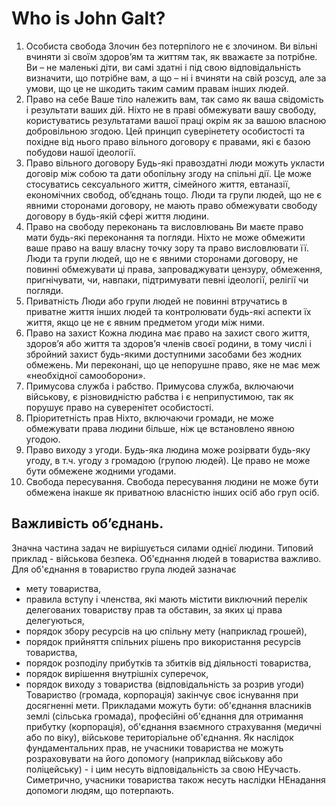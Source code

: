 # Who is John Galt?

1. Особиста свобода
Злочин без потерпілого не є злочином. Ви вільні вчиняти зі своїм здоров’ям та життям так, як вважаєте за потрібне. Ви – не маленькі діти, ви самі здатні і під свою відповідальність визначити, що потрібне вам, а що – ні і вчиняти на свій розсуд, але за умови, що це не шкодить таким самим правам інших людей.
2. Право на себе
Ваше тіло належить вам, так само як ваша свідомість і результати ваших дій. Ніхто не в праві обмежувати вашу свободу, користуватись результатами вашої праці окрім як за вашою власною добровільною згодою. Цей принцип суверінетету особистості та похідне від нього право вільного договору є правами, які є базою побудови нашої ідеології.
3. Право вільного договору
Будь-які правоздатні люди можуть укласти договір між собою та дати обопільну згоду на спільні дії. Це може стосуватись сексуального життя, сімейного життя, евтаназії, економічних свобод, об’єднань тощо. Люди та групи людей, що не є явними сторонами договору, не мають  право обмежувати свободу договору в будь-якій сфері життя людини.
4. Право на свободу переконань та висловлювань
Ви маєте право мати будь-які переконання та погляди. Ніхто не може обмежити ваше право на вашу власну точку зору та право висловлювати її. Люди та групи людей, що не є явними сторонами договору, не повинні обмежувати ці права, запроваджувати цензуру, обмеження, пригнічувати, чи, навпаки, підтримувати певні ідеології, релігії чи погляди.
5. Приватність
Люди або групи людей не повинні втручатись в приватне життя інших людей та контролювати будь-які аспекти їх життя, якщо це не є явним предметом угоди між ними.
6. Право на захист
Кожна людина має право на захист свого життя, здоров’я або життя та здоров’я членів своєї родини, в тому числі і збройний захист будь-якими доступними засобами без жодних обмежень. Ми переконані, що це непорушне право, яке не має меж «необхідної самооборони».
7. Примусова служба і рабство.
Примусова служба, включаючи військову, є різновидністю рабства і є неприпустимою, так як порушує право на суверенітет особистості.
8. Пріоритетність прав
Ніхто, включаючи громади, не може обмежувати права людини більше, ніж це встановлено явною угодою.
9. Право виходу з угоди.
Будь-яка людина може розірвати будь-яку угоду, в т.ч. угоду з громадою (групою людей). Це право не може бути обмежене жодними угодами.
10. Свобода пересування.
Свобода пересування людини не може бути обмежена інакше як приватною власністю інших осіб або груп осіб.


## Важливість об’єднань.
Значна частина задач не вирішується силами однієї людини. Типовий приклад - військова безпека. Об'єднання людей в товариства важливо. Для об'єднання в товариство група людей зазначає
- мету товариства,
- правила вступу і членства, які мають містити виключний перелік делегованих товариству прав та обставин, за яких ці права делегуються,
- порядок збору ресурсів на цю спільну мету (наприклад грошей),
- порядок прийняття спільних рішень про використання ресурсів товариства,
- порядок розподілу прибутків та збитків від діяльності товариства,
- порядок вирішення внутрішніх суперечок,
- порядок виходу з товариства (відповідальність за розрив угоди)
Товариство (громада, корпорація) закінчує своє існування при досягненні мети.
Прикладами можуть бути: об'єднання власників землі (сільська громада), професійні об'єднання для отримання прибутку (корпорація), об'єднання взаємного страхування (медичні або по віку), військове територіальне об'єднання.
Як наслідок фундаментальних прав, не учасники товариства не можуть розраховувати на його допомогу (наприклад військову або поліцейську) - і цим несуть відповідальність за свою НЕучасть. Симетрично, учасники товариства також несуть наслідки НЕнадання допомоги людям, що потерпають.
